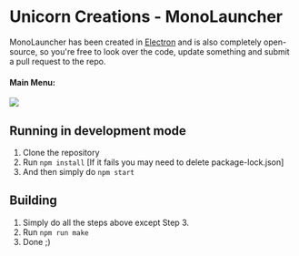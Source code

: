 # Unicorn Creations - MonoLauncher
MonoLauncher has been created in [Electron](https://www.google.com/search?q=Electron) and is also completely open-source, so you're free to look over the code, update something and submit a pull request to the repo.
#### Main Menu:
![](https://i.imgur.com/Fv1t3F1.png)



## Running in development mode

 1. Clone the repository
 2. Run `npm install` [If it fails you may need to delete package-lock.json]
 3. And then simply do `npm start`

## Building

 1. Simply do all the steps above except Step 3.
 2. Run `npm run make`
 3. Done ;)
